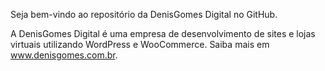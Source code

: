 Seja bem-vindo ao repositório da DenisGomes Digital no GitHub.

A DenisGomes Digital é uma empresa de desenvolvimento de sites e lojas virtuais utilizando WordPress e WooCommerce. Saiba mais em www.denisgomes.com.br.
